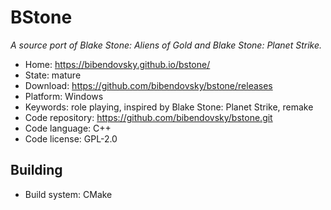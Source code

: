 # BStone

_A source port of Blake Stone: Aliens of Gold and Blake Stone: Planet Strike._

- Home: https://bibendovsky.github.io/bstone/
- State: mature
- Download: https://github.com/bibendovsky/bstone/releases
- Platform: Windows
- Keywords: role playing, inspired by Blake Stone: Planet Strike, remake
- Code repository: https://github.com/bibendovsky/bstone.git
- Code language: C++
- Code license: GPL-2.0

## Building

- Build system: CMake
